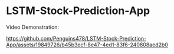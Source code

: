 # LSTM-Stock-Prediction-App

Video Demonstration:

https://github.com/Penguins478/LSTM-Stock-Prediction-App/assets/19849726/b45b3ecf-8e47-4ed1-83f6-240808aed2b0



